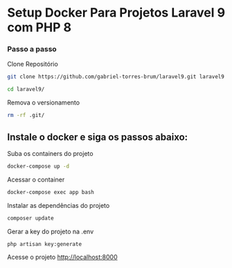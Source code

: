 
# Setup Docker Para Projetos Laravel 9 com PHP 8

### Passo a passo
Clone Repositório
```sh
git clone https://github.com/gabriel-torres-brum/laravel9.git laravel9
```

```sh
cd laravel9/
```


<!-- Alterne para a branch laravel 8.x
```sh
git checkout laravel-9-com-php-8
``` -->


Remova o versionamento
```sh
rm -rf .git/
```


<!-- Crie o Arquivo .env
```sh
cd example-project/
cp .env.example .env
``` -->
## Instale o docker e siga os passos abaixo:

Suba os containers do projeto
```sh
docker-compose up -d
```

Acessar o container
```sh
docker-compose exec app bash
```

Instalar as dependências do projeto
```sh
composer update
```

Gerar a key do projeto na .env
```sh
php artisan key:generate
```


Acesse o projeto
[http://localhost:8000](http://localhost:8000)
